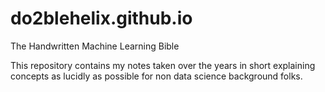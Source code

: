 # do2blehelix.github.io
The Handwritten Machine Learning Bible 

This repository contains my notes taken over the years in short explaining concepts as lucidly as possible for non data science background folks.
